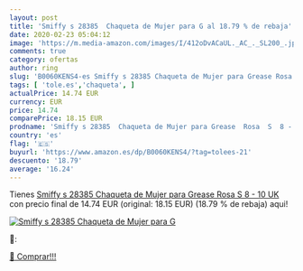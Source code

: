 ```yaml
---
layout: post
title: 'Smiffy s 28385  Chaqueta de Mujer para G al 18.79 % de rebaja'
date: 2020-02-23 05:04:12
image: 'https://m.media-amazon.com/images/I/412oDvACaUL._AC_._SL200_.jpg'
comments: true
category: ofertas
author: ring
slug: 'B0060KENS4-es Smiffy s 28385 Chaqueta de Mujer para Grease Rosa S 8 - 10 UK'
tags: [ 'tole.es','chaqueta', ]
actualPrice: 14.74 EUR
currency: EUR
price: 14.74
comparePrice: 18.15 EUR
prodname: 'Smiffy s 28385  Chaqueta de Mujer para Grease  Rosa  S  8 - 10 UK '
country: 'es'
flag: '🇪🇸'
buyurl: 'https://www.amazon.es/dp/B0060KENS4/?tag=tolees-21'
descuento: '18.79'
average: '16.24'
---
```


Tienes [Smiffy s 28385  Chaqueta de Mujer para Grease  Rosa  S  8 - 10 UK ](https://www.amazon.es/dp/B0060KENS4/?tag=tolees-21) con precio final de  14.74 EUR (original: 18.15 EUR) (18.79 %  de rebaja) aqui!

[![Smiffy s 28385  Chaqueta de Mujer para G](https://m.media-amazon.com/images/I/412oDvACaUL._AC_._SL200_.jpg)](https://www.amazon.es/dp/B0060KENS4/?tag=tolees-21)

🔎:


[🛒 Comprar!!!](https://www.amazon.es/dp/B0060KENS4/?tag=tolees-21)
